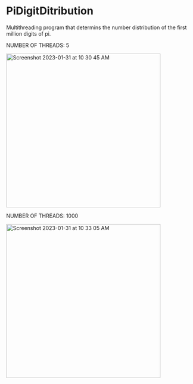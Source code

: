 # PiDigitDitribution

Multithreading program that determins the number distribution of the first million digits of pi.

NUMBER OF THREADS: 5

<img width="414" alt="Screenshot 2023-01-31 at 10 30 45 AM" src="https://user-images.githubusercontent.com/49656095/215803940-6d3fa266-2974-4c76-8e69-6724002e418b.png">


NUMBER OF THREADS: 1000

<img width="414" alt="Screenshot 2023-01-31 at 10 33 05 AM" src="https://user-images.githubusercontent.com/49656095/215804529-5bd43304-30d5-4436-a153-8d7038191939.png">
